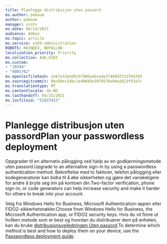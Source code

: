 ```yaml
---
title: Planlegge distribusjon uten passord
ms.author: pebaum
author: pebaum
manager: scotv
ms.date: 04/14/2021
audience: Admin
ms.topic: article
ms.service: o365-administration
ROBOTS: NOINDEX, NOFOLLOW
localization_priority: Priority
ms.collection: Adm_O365
ms.custom:
- "10394"
- "9005762"
ms.openlocfilehash: a167e33a5d9cb7900aabceda37466d731d784345
ms.sourcegitcommit: 8bc60ec34bc1e40685e3976576e04a2623f63a7c
ms.translationtype: MT
ms.contentlocale: nb-NO
ms.lasthandoff: 04/15/2021
ms.locfileid: "51837433"
---
```

# <a name="plan-your-passwordless-deployment"></a><span data-ttu-id="740e4-102">Planlegge distribusjon uten passord</span><span class="sxs-lookup"><span data-stu-id="740e4-102">Plan your passwordless deployment</span></span>

<span data-ttu-id="740e4-103">Oppgrader til en alternativ pålogging ved hjelp av en godkjenningsmetode uten passord.</span><span class="sxs-lookup"><span data-stu-id="740e4-103">Upgrade to an alternative sign-in by using a passwordless authentication method.</span></span> <span data-ttu-id="740e4-104">Bekreftelse med to faktorer, telefon pålogging eller kodegeneratorer kan bidra til å øke sikkerheten og gjøre det vanskeligere for andre å bryte seg inn på kontoen din.</span><span class="sxs-lookup"><span data-stu-id="740e4-104">Two-factor verification, phone sign-in, or code generators can help increase security and make it harder for others to break into your account.</span></span> 

<span data-ttu-id="740e4-105">Velg fra Windows Hello for Business, Microsoft Authentication-appen eller FIDO2-sikkerhetsnøkler.</span><span class="sxs-lookup"><span data-stu-id="740e4-105">Choose from Windows Hello for Business, the Microsoft Authentication app, or FIDO2 security keys.</span></span> <span data-ttu-id="740e4-106">Hvis du vil finne ut hvilken metode som er best og hvordan du distribuerer dem på enheten, kan du bruke [distribusjonsveiledningen Uten passord](https://admin.microsoft.com/adminportal/home?#/modernonboarding/passwordlesssetup).</span><span class="sxs-lookup"><span data-stu-id="740e4-106">To determine which method is best and how to deploy them on your device, use the [Passwordless deployment guide](https://admin.microsoft.com/adminportal/home?#/modernonboarding/passwordlesssetup).</span></span> 

